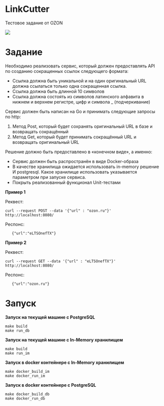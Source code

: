 # LinkCutter
Тестовое задание от OZON

<img src="https://wakatime.com/badge/user/ee2709af-fc5f-498b-aaa1-3ea47bf12a00/project/25fee5f7-6da5-4ffb-a648-6b96f1a9ee38.svg?style=for-the-badge">

# Задание

Необходимо реализовать сервис, который должен предоставлять API по созданию сокращенных ссылок следующего формата:
- Ссылка должна быть уникальной и на один оригинальный URL должна ссылаться только одна сокращенная ссылка.
- Ссылка должна быть длинной 10 символов
- Ссылка должна состоять из символов латинского алфавита в нижнем и верхнем регистре, цифр и символа _ (подчеркивание)


Сервис должен быть написан на Go и принимать следующие запросы по http:
1. Метод Post, который будет сохранять оригинальный URL в базе и возвращать сокращённый
2. Метод Get, который будет принимать сокращённый URL и возвращать оригинальный URL

Решение должно быть предоставлено в «конечном виде», а именно:
- Сервис должен быть распространён в виде Docker-образа
- В качестве хранилища ожидается использовать in-memory решение И postgresql. Какое хранилище использовать указывается параметром при запуске сервиса.
- Покрыть реализованный функционал Unit-тестами

**Пример 1**

Реквест:

```
curl --request POST --data '{"url" : "ozon.ru"}' http://localhost:8080/
```

Респонс:

```
   {"url":"eLTSOnefTX"}
```

**Пример 2**

Реквест:

```
curl --request GET --data '{"url" : "eLTSOnefTX"}' http://localhost:8080/
```

Респонс:

```
   {"url":"ozon.ru"}
```

# Запуск

**Запуск на текущей машине с PostgreSQL**

```
make build
make run_db
```

**Запуск на текущей машине с In-Memory хранилищем** 

```
make build
make run_im
```
**Запуск в docker контейнере с In-Memory хранилищем** 

```
make docker_build_im
make docker_run_im
```
**Запуск в docker контейнере с PostgreSQL** 

```
make docker_build_db
make docker_run_db
```


